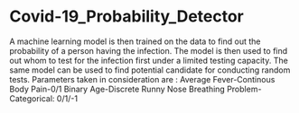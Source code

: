 # Covid-19_Probability_Detector
 A machine learning model is then trained on the data to find out the probability of a person having the infection. The model is then used to find out whom to test for the infection first under a limited testing capacity. The same model can be used to find potential candidate for conducting random tests. Parameters taken in consideration are : Average Fever-Continous Body Pain-0/1 Binary Age-Discrete Runny Nose Breathing Problem- Categorical: 0/1/-1
